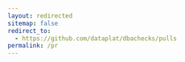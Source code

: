 ```yaml
---
layout: redirected
sitemap: false
redirect_to:
  - https://github.com/dataplat/dbachecks/pulls
permalink: /pr
---
```

